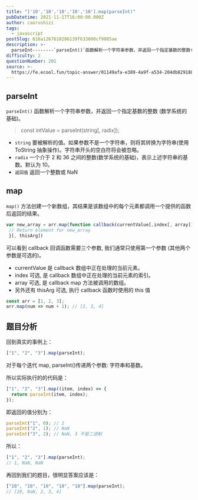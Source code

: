 ```yaml
---
title: "['10','10','10','10','10'].map(parseInt)"
pubDatetime: 2021-11-17T16:00:00.000Z
author: caorushizi
tags:
  - javascript
postSlug: 616a1267610206139f633600cf9085ae
description: >-
  parseInt--------`parseInt()`函数解析一个字符串参数，并返回一个指定基数的整数(数学系统的基础)。>constintValue=parseInt(string\[,radix
difficulty: 2
questionNumber: 201
source: >-
  https://fe.ecool.fun/topic-answer/01149afa-e389-4a9f-a534-204db829188b?orderBy=updateTime&order=desc&tagId=10
---
```


## parseInt

`parseInt()` 函数解析一个字符串参数，并返回一个指定基数的整数 (数学系统的基础)。

> const intValue = parseInt(string\[, radix\]);

- `string` 要被解析的值。如果参数不是一个字符串，则将其转换为字符串(使用 ToString 抽象操作)。字符串开头的空白符将会被忽略。
- `radix` 一个介于 2 和 36 之间的整数(数学系统的基础)，表示上述字符串的基数。默认为 10。
- `返回值` 返回一个整数或 NaN

## map

`map()` 方法创建一个新数组，其结果是该数组中的每个元素都调用一个提供的函数后返回的结果。

```js
var new_array = arr.map(function callback(currentValue[,index[, array]]) {
 // Return element for new_array
 }[, thisArg])
```

可以看到 callback 回调函数需要三个参数, 我们通常只使用第一个参数 (其他两个参数是可选的)。

- currentValue 是 callback 数组中正在处理的当前元素。
- index 可选, 是 callback 数组中正在处理的当前元素的索引。
- array 可选, 是 callback map 方法被调用的数组。
- 另外还有 thisArg 可选, 执行 callback 函数时使用的 this 值

```js
const arr = [1, 2, 3];
arr.map(num => num + 1); // [2, 3, 4]
```

## 题目分析

回到真实的事例上：

```js
["1", "2", "3"].map(parseInt);
```

对于每个迭代 map, parseInt()传递两个参数: 字符串和基数。

所以实际执行的的代码是：

```js
["1", "2", "3"].map((item, index) => {
  return parseInt(item, index);
});
```

即返回的值分别为：

```js
parseInt("1", 0); // 1
parseInt("2", 1); // NaN
parseInt("3", 2); // NaN, 3 不是二进制
```

所以：

```js
["1", "2", "3"].map(parseInt);
// 1, NaN, NaN
```

再回到我们的题目，很明显答案应该是：

```js
["10", "10", "10", "10", "10"].map(parseInt);
// [10, NaN, 2, 3, 4]
```
